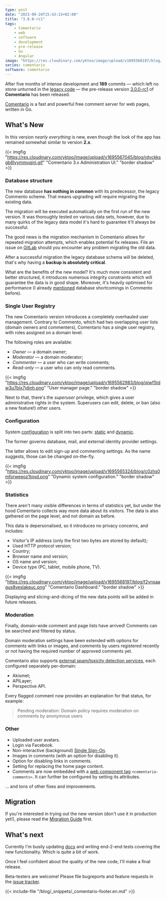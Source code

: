 ```yaml
---
type: post
date: "2023-09-24T15:43:15+02:00"
title: "3.0.0-rc1"
tags:
    - Comentario
    - web
    - software
    - development
    - pre-release
    - Go
    - Angular
image: "https://res.cloudinary.com/yktoo/image/upload/v1695568197/blog/f2ynsaagus8veslakeuc.png"
series: comentario
software: comentario
---
```


After five months of intense development and **189** commits — which left no stone unturned in the [legacy code](0862) — the pre-release version [3.0.0-rc1](https://gitlab.com/comentario/comentario/-/releases/v3.0.0-rc1) of **Comentario** has been released.

[Comentario](/software/comentario) is a fast and powerful free comment server for web pages, written in Go.

## What's New

<!--more-->

In this version *nearly everything* is new, even though the look of the app has remained somewhat similar to version **2.x**.

{{< imgfig "https://res.cloudinary.com/yktoo/image/upload/v1695567045/blog/rdyckksgb6lyymmvqjnl.gif" "Comentario 3.x Administration UI." "border shadow" >}}

### Database structure

The new database **has nothing in common** with its predecessor, the legacy Commento scheme. That means upgrading will require migrating the existing data.

The migration will be executed automatically on the first run of the new version. It was thoroughly tested on various data sets, however, due to many quirks of the legacy data model it's hard to guarantee it'll always be successful.

The good news is the migration mechanism in Comentario allows for repeated migration attempts, which enables potential fix releases. File an issue on [GitLab](https://gitlab.com/comentario/comentario/-/issues) should you encounter any problem migrating the old data.

After a successful migration the legacy database schema will be deleted, that's why having a **backup is absolutely critical**.

What are the benefits of the new model? It's much more consistent and better structured, it introduces numerous integrity constraints which will guarantee the data is in good shape. Moreover, it's heavily optimised for performance (I already [mentioned](0862#performance) database shortcomings in Commento before).

### Single User Registry

The new Comentario version introduces a completely overhauled user management. Contrary to Commento, which had two overlapping user lists (domain owners and commenters), Comentario has a single user registry, with roles assigned on a domain level.

The following roles are available:

* *Owner* — a domain owner;
* *Moderator* — a domain moderator;
* *Commenter* — a user who can write comments;
* *Read-only* — a user who can only read comments.

{{< imgfig "https://res.cloudinary.com/yktoo/image/upload/v1695562983/blog/qiwf5tdw3u7blx7jdinh.png" "User manager page." "border shadow" >}}

Next to that, there's the *superuser* privilege, which gives a user administrative rights in the system. Superusers can edit, delete, or ban (also a new feature!) other users.

### Configuration

System [configuration](https://edge.docs.comentario.app/en/configuration/) is split into two parts: [static](https://edge.docs.comentario.app/en/configuration/backend/static/) and [dynamic](https://edge.docs.comentario.app/en/configuration/backend/dynamic/).

The former governs database, mail, and external identity provider settings.

The latter allows to edit sign-up and commenting settings. As the name suggests, those can be changed on-the-fly.

{{< imgfig "https://res.cloudinary.com/yktoo/image/upload/v1695565324/blog/c0zhs0mforweeoz1tqxd.png" "Dynamic system configuration." "border shadow" >}}

### Statistics

There aren't many visible differences in terms of statistics yet, but under the hood Comentario collects way more data about its visitors. The data is also gathered on the page level, and not domain as before.

This data is depersonalised, so it introduces no privacy concerns, and includes:

* Visitor's IP address (only the first two bytes are stored by default);
* Used HTTP protocol version;
* Country;
* Browser name and version;
* OS name and version;
* Device type (PC, tablet, mobile phone, TV).

{{< imgfig "https://res.cloudinary.com/yktoo/image/upload/v1695568197/blog/f2ynsaagus8veslakeuc.png" "Comentario Dashboard." "border shadow" >}}

Displaying and slicing-and-dicing of the new data points will be added in future releases.

### Moderation

Finally, domain-wide comment and page lists have arrived! Comments can be searched and filtered by status.

Domain moderation settings have been extended with options for comments with links or images, and comments by users registered recently or not having the required number of approved comments yet.

Comentario also supports [external spam/toxicity detection services](https://edge.docs.comentario.app/en/configuration/frontend/domain/extensions/), each configured separately per-domain:

* Akismet;
* APILayer;
* Perspective API.

Every flagged comment now provides an explanation for that status, for example:

> Pending moderation: Domain policy requires moderation on comments by anonymous users

### Other

* Uploaded user avatars.
* Login via Facebook.
* Non-interactive (background) [Single Sign-On](https://edge.docs.comentario.app/en/configuration/frontend/domain/authentication/sso/).
* Images in comments (with an option for disabling it).
* Option for disabling links in comments.
* Setting for replacing the home page content.
* Comments are now embedded with a [web component tag](https://edge.docs.comentario.app/en/configuration/embedding/comments-tag/) `<comentario-comments>`. It can further be configured by setting its attributes.

… and tons of other fixes and improvements.

## Migration

If you're interested in trying out the new version (don't use it in production yet!), please read the [Migration Guide](https://edge.docs.comentario.app/en/installation/migration/) first.

## What's next

Currently I'm busily updating [docs](https://edge.docs.comentario.app/) and writing end-2-end tests covering the new functionality. Which is quite a bit of work.

Once I feel confident about the quality of the new code, I'll make a final release.

Beta-testers are welcome! Please file bugreports and feature requests in the [issue tracker](https://gitlab.com/comentario/comentario/-/issues).

{{< include-file "/blog/_snippets/_comentario-footer.en.md" >}}

